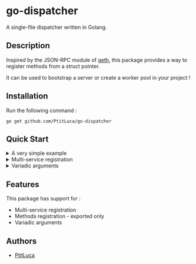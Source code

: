 # go-dispatcher

A single-file dispatcher written in Golang.

## Description

Inspired by the JSON-RPC module of [geth](https://github.com/ethereum/go-ethereum), this package provides a way to 
register methods from a struct pointer.

It can be used to bootstrap a server or create a worker pool in your project !

## Installation

Run the following command :
````shell
go get github.com/PtitLuca/go-dispatcher
````

## Quick Start

<details>
<summary>A very simple example</summary>
````go
package main

import (
	"fmt"
	"github.com/PtitLuca/go-dispatcher/dispatcher"
	"log"
)

type T struct {
}

func (t *T) Example(a, b int) int {
	return a + b
}

func main() {
	d := dispatcher.New()
	err := d.Register("Test", &T{})
	if err != nil {
		log.Fatalln(err)
	}

	output, err := d.Run("Test", "Example", 1, 2)
	if err != nil {
		log.Fatalln(err)
	}

	fmt.Println(output[0].Int())
}
````

After running, you should get this in your terminal :
````shell
3
````

</details>

<details>
<summary>Multi-service registration</summary>

````go
package main

import (
	"fmt"
	"github.com/PtitLuca/go-dispatcher/dispatcher"
	"log"
)

type X struct {
}

func (x *X) Example2(a, b string) string {
	return a + b
}

type T struct {
}

func (t *T) Example(a, b int) int {
	return a + b
}

func main() {
	d := dispatcher.New()
	err := d.Register("Test", &T{})
	if err != nil {
		log.Fatalln(err)
	}

	err = d.Register("TestX", &X{})
	if err != nil {
		log.Fatalln(err)
	}

	output, err := d.Run("Test", "Example", 1, 2)
	if err != nil {
		log.Fatalln(err)
	}

	fmt.Println(output[0].Int())

	output, err = d.Run("TestX", "Example2", "Hello", "World")
	if err != nil {
		log.Fatalln(err)
	}

	fmt.Println(output[0].String())
}
````

After running, you should get this in your terminal :
````shell
3
HelloWorld
````

</details>

<details>
<summary>Variadic arguments</summary>

````go
package main

import (
	"fmt"
	"github.com/PtitLuca/go-dispatcher/dispatcher"
	"log"
)

type T struct {
}

func (t *T) ExampleVariadic(a int, b ...string) int {
	return a + len(b)
}

func main() {
	d := dispatcher.New()
	err := d.Register("Test", &T{})
	if err != nil {
		log.Fatalln(err)
	}

	output, err := d.Run("Test", "ExampleVariadic", 1, "These", "Are", "Variadic", "Arguments")
	if err != nil {
		log.Fatalln(err)
	}

	fmt.Println(output[0].Int())
}
````

After running, you should get this in your terminal :
````shell
5
````

</details>

## Features

This package has support for :

- Multi-service registration
- Methods registration - exported only
- Variadic arguments

## Authors

- [PtitLuca](https://github.com/PtitLuca)